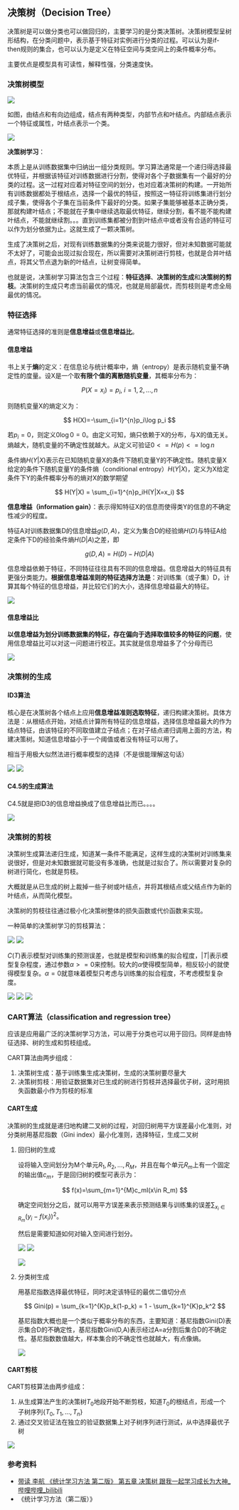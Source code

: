 ## 决策树（Decision Tree）

决策树是可以做分类也可以做回归的，主要学习的是分类决策树。决策树模型呈树形结构，在分类问题中，表示基于特征对实例进行分类的过程。可以认为是if-then规则的集合，也可以认为是定义在特征空间与类空间上的条件概率分布。

主要优点是模型具有可读性，解释性强，分类速度快。

### 决策树模型

![](imge/DecisionTree_1.png)

如图，由结点和有向边组成，结点有两种类型，内部节点和叶结点。内部结点表示一个特征或属性，叶结点表示一个类。

![](imge/DecisionTree_2.png)

**决策树学习**：

本质上是从训练数据集中归纳出一组分类规则。学习算法通常是一个递归得选择最优特征，并根据该特征对训练数据进行分割，使得对各个子数据集有一个最好的分类的过程。这一过程对应着对特征空间的划分，也对应着决策树的构建。一开始所有训练数据都处于根结点，选择一个最优的特征，按照这一特征将训练集进行划分成子集，使得各个子集在当前条件下最好的分类。如果子集能够被基本正确分类，那就构建叶结点；不能就在子集中继续选取最优特征，继续分割，看不能不能构建叶结点，不能就继续割。。。直到训练集都被分割到叶结点中或者没有合适的特征可以作为划分依据为止。这就生成了一颗决策树。

生成了决策树之后，对现有训练数据集的分类来说能力很好，但对未知数据可能就不太好了，可能会出现过拟合现在，所以需要对决策树进行剪枝，也就是合并叶结点，将其父节点退为新的叶结点，让树变得简单。

也就是说，决策树学习算法包含三个过程：**特征选择**、**决策树的生成**和**决策树的剪枝**。决策树的生成只考虑当前最优的情况，也就是局部最优，而剪枝则是考虑全局最优的情况。

### 特征选择

通常特征选择的准则是**信息增益**或**信息增益比**。

#### 信息增益

书上关于**熵**的定义：在信息论与统计概率中，熵（entropy）是表示随机变量不确定性的度量。设X是一个取**有限个值的离散随机变量**，其概率分布为：

$$
P(X=x_i)=p_i,\ i=1,2,...,n
$$

则随机变量X的熵定义为：

$$
H(X)=-\sum_{i=1}^{n}p_i\log p_i
$$

若$p_i=0$，则定义$0\log0=0$。由定义可知，熵只依赖于X的分布，与X的值无关。熵越大，随机变量的不确定性就越大。从定义可验证$0<= H(p) <= \log n$

条件熵$H(Y|X)$表示在已知随机变量X的条件下随机变量Y的不确定性。随机变量X给定的条件下随机变量Y的条件熵（conditional entropy）$H(Y|X)$，定义为X给定条件下Y的条件概率分布的熵对X的数学期望

$$
H(Y|X) = \sum_{i=1}^{n}p_iH(Y|X=x_i)
$$

**信息增益（information gain）**：表示得知特征X的信息而使得类Y的信息的不确定性减少的程度。

特征A对训练数据集D的信息增益$g(D,A)$，定义为集合D的经验熵$H(D)$与特征A给定条件下D的经验条件熵$H(D|A)$之差，即

$$
g(D,A)=H(D)-H(D|A)
$$

信息增益依赖于特征，不同特征往往具有不同的信息增益。信息增益大的特征具有更强分类能力。**根据信息增益准则的特征选择方法是**：对训练集（或子集）D，计算其每个特征的信息增益，并比较它们的大小，选择信息增益最大的特征。

![](imge/DecisionTree_3.png)

#### 信息增益比

**以信息增益为划分训练数据集的特征，存在偏向于选择取值较多的特征的问题**，使用信息增益比可以对这一问题进行校正。其实就是信息增益多了个分母而已

![](imge/DecisionTree_4.png)

### 决策树的生成

#### ID3算法

核心是在决策树各个结点上应用**信息增益准则选取特征**，递归构建决策树。具体方法是：从根结点开始，对结点计算所有特征的信息增益，选择信息增益最大的作为结点特征，由该特征的不同取值建立子结点；在对子结点递归调用上面的方法，构建决策树。知道信息增益小于一个阈值或者没有特征可以用了。

相当于用极大似然法进行概率模型的选择（不是很能理解这句话）

![](imge/DecisionTree_5.png)
![](imge/DecisionTree_6.png)

#### C4.5的生成算法

C4.5就是把ID3的信息增益换成了信息增益比而已。。。。

![](imge/DecisionTree_7.png)

### 决策树的剪枝

决策树生成算法递归生成，知道某一条件不能满足，这样生成的决策树对训练集来说很好，但是对未知数据就可能没有多准确，也就是过拟合了。所以需要对复杂的树进行简化，也就是剪枝。

大概就是从已生成的树上裁掉一些子树或叶结点，并将其根结点或父结点作为新的叶结点，从而简化模型。

决策树的剪枝往往通过极小化决策树整体的损失函数或代价函数来实现。

一种简单的决策树学习的剪枝算法：

![](imge/DecisionTree_8.png)
![](imge/DecisionTree_9.png)

$C(T)$表示模型对训练集的预测误差，也就是模型和训练集的拟合程度，$|T|$表示模型复杂程度，通过参数$\alpha >= 0$来控制。较大的$\alpha$使得模型简单，相反较小的就使得模型复杂。$\alpha=0$就意味着模型只考虑与训练集的拟合程度，不考虑模型复杂度。

![](imge/DecisionTree_10.png)
![](imge/DecisionTree_11.png)
![](imge/DecisionTree_12.png)

### CART算法（classification and regression tree）

应该是应用最广泛的决策树学习方法，可以用于分类也可以用于回归。同样是由特征选择、树的生成和剪枝组成。

CART算法由两步组成：

1. 决策树生成：基于训练集生成决策树，生成的决策树要尽量大
2. 决策树剪枝：用验证数据集对已生成的树进行剪枝并选择最优子树，这时用损失函数最小作为剪枝的标准

#### CART生成

决策树的生成就是递归地构建二叉树的过程，对回归树用平方误差最小化准则，对分类树用基尼指数（Gini index）最小化准则，选择特征，生成二叉树

1. 回归树的生成

    设将输入空间划分为M个单元$R_1,R_2,...,R_M$，并且在每个单元$R_m$上有一个固定的输出值$c_m$，于是回归树的模型可表示为：

    $$
    f(x)=\sum_{m=1}^{M}c_mI(x\in R_m)
    $$

    确定空间划分之后，就可以用平方误差来表示预测结果与训练集的误差$\sum_{x_i\in R_m}(y_i-f(x_i))^2$。
    
    然后是需要知道如何对输入空间进行划分。

    ![](image/../imge/DecisionTree_13.png)
    ![](image/../imge/DecisionTree_14.png)

    ![](image/../imge/DecisionTree_15.png)
2. 分类树生成

    用基尼指数选择最优特征，同时决定该特征的最优二值切分点

    $$
    Gini(p) = \sum_{k=1}^{K}p_k(1-p_k) = 1 - \sum_{k=1}^{K}p_k^2
    $$

    基尼指数大概也是一个类似于概率分布的东西，主要知道：基尼指数Gini(D)表示集合D的不确定性，基尼指数Gini(D,A)表示经过A=a分割后集合D的不确定性。基尼指数数值越大，样本集合的不确定性也就越大，有点像熵。

    ![](imge/DecisionTree_15.png)

#### CART剪枝

CART剪枝算法由两步组成：

1. 从生成算法产生的决策树$T_0$地段开始不断剪枝，知道$T_0$的根结点，形成一个子树序列$\{T_0,T_1,...,T_n\}$
2. 通过交叉验证法在独立的验证数据集上对子树序列进行测试，从中选择最优子树

![](image/../imge/DecisionTree_17.png)


### 参考资料

- [带读 李航 《统计学习方法 第二版》 第五章 决策树 跟我一起学习成长为大神_哔哩哔哩_bilibili](https://www.bilibili.com/video/BV1RC4y1p7wX?p=9&spm_id_from=pageDriver)
- 《统计学习方法（第二版）》